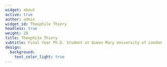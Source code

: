 ```yaml
---
widget: about
active: true
author: admin
widget_id: Theophile Thiery
headless: true
weight: 20
title: Theophile Thiery
subtitle: Final Year Ph.D. Student at Queen Mary University of London
design:
  background:
    text_color_light: true
---
```

